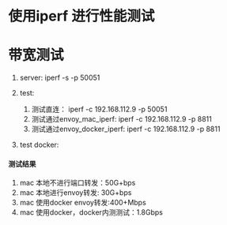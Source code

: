 # 使用iperf 进行性能测试

# 带宽测试

1. server:
iperf -s -p 50051

2. test:
    1. 测试直连：
      iperf -c 192.168.112.9 -p 50051
    2. 测试通过envoy_mac_iperf:
      iperf -c 192.168.112.9 -p 8811 
    3. 测试通过envoy_docker_iperf:
      iperf -c 192.168.112.9 -p 8811 

3. test docker:



#### 测试结果

1. mac 本地不进行端口转发：50G+bps
2. mac 本地进行envoy转发: 30G+bps
3. mac 使用docker envoy转发:400+Mbps
4. mac 使用docker，docker内测测试：1.8Gbps